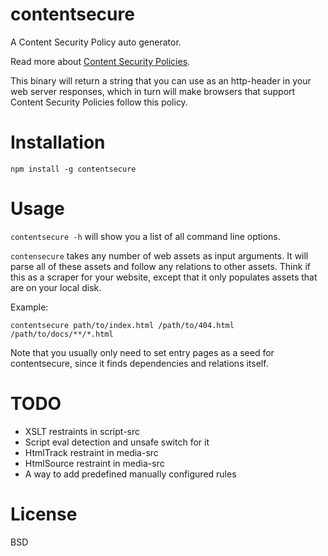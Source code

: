 contentsecure
=============

A Content Security Policy auto generator.

Read more about [Content Security Policies](http://www.w3.org/TR/CSP/).

This binary will return a string that you can use as an http-header in your web server responses, which in turn will make browsers that support Content Security Policies follow this policy.


Installation
============

```
npm install -g contentsecure
```

Usage
=====

`contentsecure -h` will show you a list of all command line options.

`contensecure` takes any number of web assets as input arguments. It will parse all of these assets and follow any relations to other assets. Think if this as a scraper for your website, except that it only populates assets that are on your local disk.

Example:
```
contentsecure path/to/index.html /path/to/404.html /path/to/docs/**/*.html
```

Note that you usually only need to set entry pages as a seed for contentsecure, since it finds dependencies and relations itself.


TODO
====

- XSLT restraints in script-src
- Script eval detection and unsafe switch for it
- HtmlTrack restraint in media-src
- HtmlSource restraint in media-src
- A way to add predefined manually configured rules


License
=======
BSD
